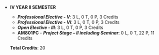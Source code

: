- **IV YEAR II SEMESTER**
  - ***Professional Elective - V***: 3 L, 0 T, 0 P, 3 Credits
  - ***Professional Elective - VI***: 3 L, 0 T, 0 P, 3 Credits
  - ***Open Elective - III***: 3 L, 0 T, 0 P, 3 Credits
  - **AM801PC** - ***Project Stage – II including Seminar***: 0 L, 0 T, 22 P, 11 Credits

  **Total Credits**: 20
